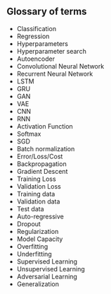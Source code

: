 ## Glossary of terms

- Classification
- Regression
- Hyperparameters
- Hyperparameter search
- Autoencoder
- Convolutional Neural Network
- Recurrent Neural Network
- LSTM
- GRU
- GAN
- VAE
- CNN
- RNN
- Activation Function
- Softmax
- SGD
- Batch normalization
- Error/Loss/Cost
- Backpropagation
- Gradient Descent
- Training Loss
- Validation Loss
- Training data
- Validation data
- Test data
- Auto-regressive
- Dropout
- Regularization
- Model Capacity
- Overfitting
- Underfitting
- Supervised Learning
- Unsupervised Learning
- Adversarial Learning
- Generalization